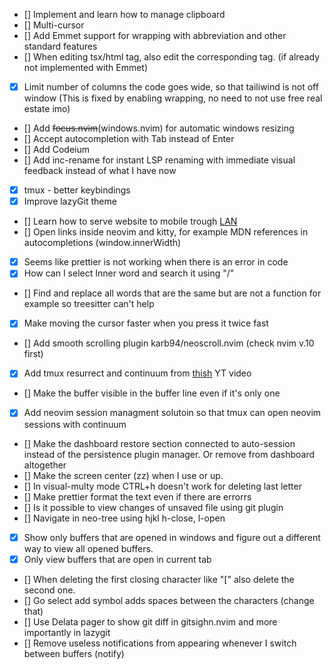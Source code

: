 - [] Implement and learn how to manage clipboard
- [] Multi-cursor
- [] Add Emmet support for wrapping with abbreviation and other standard features
- [] When editing tsx/html tag, also edit the corresponding tag. (if already not implemented with Emmet)
- [x] Limit number of columns the code goes wide, so that tailiwind is not off window (This is fixed by enabling wrapping, no need to not use free real estate imo)
- [] Add ~~focus.nvim~~(windows.nvim) for automatic windows resizing
- [] Accept autocompletion with Tab instead of Enter
- [] Add Codeium
- [] Add inc-rename for instant LSP renaming with immediate visual feedback instead of what I have now
- [x] tmux - better keybindings
- [x] Improve lazyGit theme
- [] Learn how to serve website to mobile trough [LAN](https://youtu.be/yCK3easuYm4?si=CXNfNKIDVsHpPp-h)
- [] Open links inside neovim and kitty, for example MDN references in autocompletions (window.innerWidth)
- [x] Seems like prettier is not working when there is an error in code
- [x] How can I select Inner word and search it using "/"
- [] Find and replace all words that are the same but are not a function for example so treesitter can't help
- [x] Make moving the cursor faster when you press it twice fast
- [] Add smooth scrolling plugin karb94/neoscroll.nvim (check nvim v.10 first)
- [x] Add tmux resurrect and continuum from [thish](https://youtu.be/GH3kpsbbERo?si=VeGR-pPU5HOxP3Fx) YT video
- [] Make the buffer visible in the buffer line even if it's only one
- [x] Add neovim session managment solutoin so that tmux can open neovim sessions with continuum
- [] Make the dashboard restore section connected to auto-session instead of the persistence plugin manager. Or remove from dashboard altogether
- [] Make the screen center (zz) when I use <C-d> or up.
- [] In visual-multy mode CTRL+h doesn't work for deleting last letter
- [] Make prettier format the text even if there are errorrs
- [] Is it possible to view changes of unsaved file using git plugin
- [] Navigate in neo-tree using hjkl h-close, l-open
- [x] Show only buffers that are opened in windows and figure out a different way to view all opened buffers.
- [x] Only view buffers that are open in current tab
- [] When deleting the first closing character like "[" also delete the second one.
- [] Go select add symbol adds spaces between the characters (change that)
- [] Use Delata pager to show git diff in gitsighn.nvim and more importantly in lazygit
- [] Remove useless notifications from appearing whenever I switch between buffers (notify)
